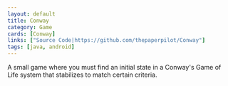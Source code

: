```yaml
---
layout: default
title: Conway
category: Game
cards: [Conway]
links: ["Source Code|https://github.com/thepaperpilot/Conway"]
tags: [java, android]
---
```

A small game where you must find an initial state in a Conway's Game of Life system that stabilizes to match certain criteria.
